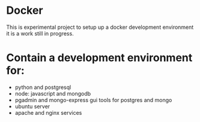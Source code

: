 # Docker
This is experimental project to setup up a docker development environment it is a work still in progress.

# Contain a development environment for:
- python and postgresql
- node: javascript and mongodb
- pgadmin and mongo-express gui tools for postgres and mongo
- ubuntu server
- apache and nginx services
